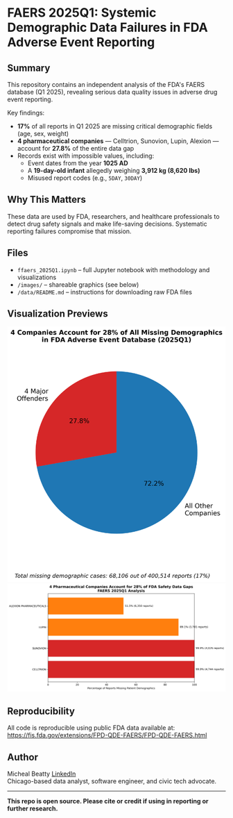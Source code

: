 
# FAERS 2025Q1: Systemic Demographic Data Failures in FDA Adverse Event Reporting

## Summary

This repository contains an independent analysis of the FDA's FAERS database (Q1 2025), revealing serious data quality issues in adverse drug event reporting. 

Key findings:
- **17%** of all reports in Q1 2025 are missing critical demographic fields (age, sex, weight)
- **4 pharmaceutical companies** — Celltrion, Sunovion, Lupin, Alexion — account for **27.8%** of the entire data gap
- Records exist with impossible values, including:
  - Event dates from the year **1025 AD**
  - A **19-day-old infant** allegedly weighing **3,912 kg (8,620 lbs)**
  - Misused report codes (e.g., `5DAY`, `30DAY`)

## Why This Matters

These data are used by FDA, researchers, and healthcare professionals to detect drug safety signals and make life-saving decisions. Systematic reporting failures compromise that mission.

## Files

- `ffaers_2025Q1.ipynb` – full Jupyter notebook with methodology and visualizations
- `/images/` – shareable graphics (see below)
- `/data/README.md` – instructions for downloading raw FDA files

## Visualization Previews

![Pie Chart: 4 Companies](images/missing_data_pie.png)
![Bar Chart: Top 4 Offenders](/images/top_4_offenders.png)


## Reproducibility

All code is reproducible using public FDA data available at:  
https://fis.fda.gov/extensions/FPD-QDE-FAERS/FPD-QDE-FAERS.html

## Author

Micheal Beatty [LinkedIn](https://linkedin.com/in/mwbeatty)  
Chicago-based data analyst, software engineer, and civic tech advocate.

---

**This repo is open source. Please cite or credit if using in reporting or further research.**
